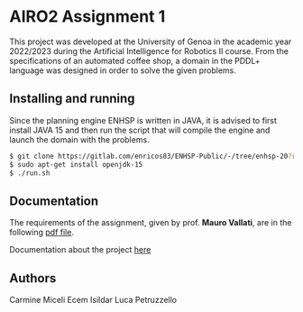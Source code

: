 # AIRO2 Assignment 1
This project was developed at the University of Genoa in the academic year 2022/2023 during the Artificial Intelligence for Robotics II course.
From the specifications of an automated coffee shop, a domain in the PDDL+ language was designed in order to solve the given problems.

Installing and running
----------------------
Since the planning engine ENHSP is written in JAVA, it is advised to first install JAVA 15 and then run the script that will compile the engine and launch the domain with the problems.
``` bash
$ git clone https://gitlab.com/enricos83/ENHSP-Public/-/tree/enhsp-20?ref_type=heads
$ sudo apt-get install openjdk-15
$ ./run.sh
```

Documentation
-------------
The requirements of the assignment, given by prof. **Mauro Vallati**, are in the following [pdf file](https://github.com/Carmine00/AI-Assignment1/blob/main/Assignment%20I%20for%20AI4RO2.pdf). 

Documentation about the project [here](https://github.com/Carmine00/AI-Assignment1/blob/main/AI_report.pdf)


## Authors
Carmine Miceli
Ecem Isildar
Luca Petruzzello

